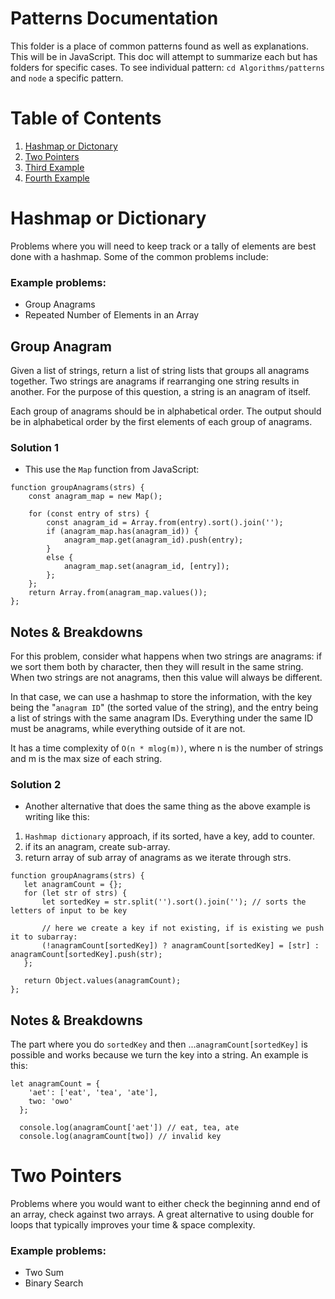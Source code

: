 # Patterns Documentation
This folder is a place of common patterns found as well as explanations. This will be in JavaScript.
This doc will attempt to summarize each but has folders for specific cases. To see individual pattern:
`cd Algorithms/patterns` and `node` a specific pattern.

# Table of Contents
1. [Hashmap or Dictonary](#Hashmap)
2. [Two Pointers](#TwoPointers)
3. [Third Example](#third-example)
4. [Fourth Example](#fourth-examplehttpwwwfourthexamplecom)


# Hashmap or Dictionary <a id="Hashmap"></a>
Problems where you will need to keep track or a tally of elements are best done with a hashmap. Some of the common problems
include:

### Example problems:
- Group Anagrams
- Repeated Number of Elements in an Array


## Group Anagram
Given a list of strings, return a list of string lists that groups all anagrams together. Two strings are anagrams if rearranging one string results in another. For the purpose of this question, a string is an anagram of itself.

Each group of anagrams should be in alphabetical order. The output should be in alphabetical order by the first elements of each group of anagrams.

### **Solution 1**
- This use the `Map` function from JavaScript:
``` 
function groupAnagrams(strs) {
    const anagram_map = new Map();

    for (const entry of strs) {
        const anagram_id = Array.from(entry).sort().join('');
        if (anagram_map.has(anagram_id)) {
            anagram_map.get(anagram_id).push(entry);
        }
        else {
            anagram_map.set(anagram_id, [entry]);
        };
    };
    return Array.from(anagram_map.values());
};
 ```
 ## Notes & Breakdowns
For this problem, consider what happens when two strings are anagrams: if we sort them both by character, then they will result in the same string. When two strings are not anagrams, then this value will always be different.

In that case, we can use a hashmap to store the information, with the key being the "`anagram ID`" (the sorted value of the string), and the entry being a list of strings with the same anagram IDs. Everything under the same ID must be anagrams, while everything outside of it are not.

It has a time complexity of `O(n * mlog(m))`, where n is the number of strings and m is the max size of each string.

### **Solution 2**
 - Another alternative that does the same thing as the above example is writing like this:
 1. `Hashmap dictionary` approach, if its sorted, have a key, add to counter.
 2. if its an anagram, create sub-array.
 3. return array of sub array of anagrams as we iterate through strs.

 ```
 function groupAnagrams(strs) {
    let anagramCount = {};
    for (let str of strs) {
        let sortedKey = str.split('').sort().join(''); // sorts the letters of input to be key

        // here we create a key if not existing, if is existing we push it to subarray:
        (!anagramCount[sortedKey]) ? anagramCount[sortedKey] = [str] : anagramCount[sortedKey].push(str);
    };

    return Object.values(anagramCount);
};
```
## Notes & Breakdowns
The part where you do `sortedKey` and then ...`anagramCount[sortedKey]` is possible and works because we turn the key into a string. 
An example is this:
```
let anagramCount = {
    'aet': ['eat', 'tea', 'ate'],
    two: 'owo'
  };
  
  console.log(anagramCount['aet']) // eat, tea, ate
  console.log(anagramCount[two]) // invalid key
  ```

# Two Pointers <a id="TwoPointers"></a>

Problems where you would want to either check the beginning annd end of an array, check against two arrays. A great
alternative to using double for loops that typically improves your time & space complexity.

### Example problems:
- Two Sum
- Binary Search